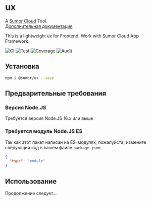 # ux

A [Sumor Cloud](https://sumor.cloud) Tool.  
[Дополнительная документация](https://sumor.cloud/ux)

This is a lightweight ux for Frontend. Work with Sumor Cloud App Framework.


[![CI](https://github.com/sumor-cloud/ux/actions/workflows/ci.yml/badge.svg)](https://github.com/sumor-cloud/ux/actions/workflows/ci.yml)
[![Test](https://github.com/sumor-cloud/ux/actions/workflows/ut.yml/badge.svg)](https://github.com/sumor-cloud/ux/actions/workflows/ut.yml)
[![Coverage](https://github.com/sumor-cloud/ux/actions/workflows/coverage.yml/badge.svg)](https://github.com/sumor-cloud/ux/actions/workflows/coverage.yml)
[![Audit](https://github.com/sumor-cloud/ux/actions/workflows/audit.yml/badge.svg)](https://github.com/sumor-cloud/ux/actions/workflows/audit.yml)

## Установка

```bash
npm i @sumor/ux --save
```

## Предварительные требования

### Версия Node.JS

Требуется версия Node.JS 16.x или выше

### Требуется модуль Node.JS ES

Так как этот пакет написан на ES-модулях,
пожалуйста, измените следующий код в вашем файле `package.json`:

```json
{
  "type": "module"
}
```

## Использование

Продолжение следует...